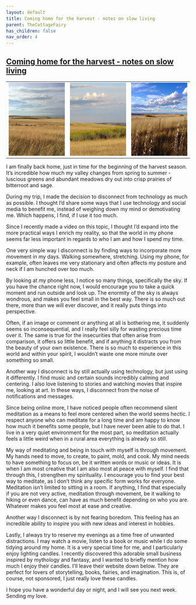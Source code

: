 ```yaml
---
layout: default
title: Coming home for the harvest - notes on slow living
parent: TheCottageFairy
has_children: false
nav_order: 4
---
```


## [Coming home for the harvest - notes on slow living](https://www.youtube.com/watch?v=lojHyp1k0gE)

<div>
<table align="center">
	<tr>
		<td align="center">
			<img src="../../assets/cottage_fairy_ai_generated_photos/Coming_home_for_the_harvest_-_notes_on_slow_living-[lojHyp1k0gE]/generated_00.png" height="200" width="200"/>
		</td>
		<td align="center">
			<img src="../../assets/cottage_fairy_ai_generated_photos/Coming_home_for_the_harvest_-_notes_on_slow_living-[lojHyp1k0gE]/generated_01.png" height="200" width="200"/>
		</td>
		<td align="center">
			<img src="../../assets/cottage_fairy_ai_generated_photos/Coming_home_for_the_harvest_-_notes_on_slow_living-[lojHyp1k0gE]/generated_02.png" height="200" width="200"/>
		</td>
	</tr>
</table>
</div>

I am finally back home, just in time for the beginning of the harvest season. It’s incredible how much my valley changes from spring to summer - luscious greens and abundant meadows dry out into crisp prairies of bitterroot and sage.

During my trip, I made the decision to disconnect from technology as much as possible. I thought I’d share some ways that I use technology and social media to benefit me, instead of weighing down my mind or demotivating me. Which happens, I find, if I use it too much.

Since I recently made a video on this topic, I thought I’d expand into the more practical ways I enrich my reality, so that the world in my phone seems far less important in regards to who I am and how I spend my time.

One very simple way I disconnect is by finding ways to incorporate more movement in my days. Walking somewhere, stretching. Using my phone, for example, often leaves me very stationary and often affects my posture and neck if I am hunched over too much.

By looking at my phone less, I notice so many things, specifically the sky. If you have the chance right now, I would encourage you to take a quick moment and run outside and look up. The enormity of the sky is always wondrous, and makes you feel small in the best way. There is so much out there, more than we will ever discover, and it really puts things into perspective.

Often, if an image or comment or anything at all is bothering me, it suddenly seems so inconsequential, and I really feel silly for wasting precious time over it. The same is true for the insecurities that often arise from comparison, it offers so little benefit, and if anything it distracts you from the beauty of your own existence. There is so much to experience in this world and within your spirit, I wouldn’t waste one more minute over something so small.

Another way I disconnect is by still actually using technology, but just using it differently. I find music and certain sounds incredibly calming and centering. I also love listening to stories and watching movies that inspire me, looking at art. In these ways, I disconnect from the noise of notifications and messages.

Since being online more, I have noticed people often recommend silent meditation as a means to feel more centered when the world seems hectic. I respect anyone who can meditate for a long time and am happy to know how much it benefits some people, but I have never been able to do that. I live in a very quiet environment for the most part, so meditation actually feels a little weird when in a rural area everything is already so still.

My way of meditating and being in touch with myself is through movement. My hands need to move, to create, to paint, mold, and cook. My mind needs to have something to focus on, be it written words or music or ideas. It is when I am most creative that I am also most at peace with myself. I find that through this, I strengthen my spirituality. I encourage you to find your best way to meditate, as I don’t think any specific form works for everyone. Meditation isn’t limited to sitting in a room. If anything, I find that especially if you are not very active, meditation through movement, be it walking to hiking or even dance, can have as much benefit depending on who you are. Whatever makes you feel most at ease and creative.

Another way I disconnect is by not fearing boredom. This feeling has an incredible ability to inspire you with new ideas and interest in hobbies.

Lastly, I always try to reserve my evenings as a time free of unwanted distractions. I may watch a movie, listen to a book or music while I do some tidying around my home. It is a very special time for me, and I particularly enjoy lighting candles. I recently discovered this adorable small business inspired by mythology and fantasy, and I wanted to briefly mention how much I enjoy their candles. I’ll leave their website down below. They are perfect for lovers of storytelling, books, fairies, and imagination. This is, of course, not sponsored, I just really love these candles.

I hope you have a wonderful day or night, and I will see you next week. Sending my love.
